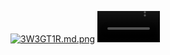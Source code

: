 <a href="https://freeimage.host/i/3W3GT1R"><img src="https://iili.io/3W3GT1R.md.png" alt="3W3GT1R.md.png" border="0"></a>
<video id="movies" src="https://pan.tenire.com/view.php/25bb1cd7f4727d11b1e780fea64b5a01.mp4" autobuffer="true" controls="" width="100
  %"></video>